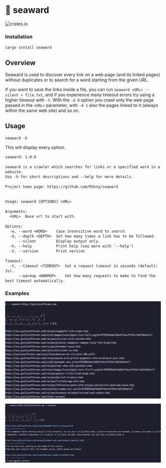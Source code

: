 # 🌊 seaward
![crates.io](https://img.shields.io/crates/v/seaward.svg)

### Installation
``` console
cargo install seaward
```

## Overview
Seaward is used to discover every link on a web page (and its linked pages) without duplicates or to search for a word starting from the given URL.

If you want to save the links inside a file, you can run `seaward <URL> --silent > file.txt`, and if you experience many timeout errors try using a higher timeout with `-t`.
With the `-d 0` option you crawl only the web page passed in the `<URL>` parameter, with `-d 1` also the pages linked to it (always within the same web site) and so on.

## Usage

``` console
seaward -h
```
This will display every option.

``` console
seaward: 1.0.0

seaward is a crawler which searches for links or a specified word in a website.
Use -h for short descriptions and --help for more details.

Project home page: https://github.com/M3nny/seaward


Usage: seaward [OPTIONS] <URL>

Arguments:
  <URL>  Base url to start with.

Options:
  -w, --word <WORD>    Case insensitive word to search.
  -d, --depth <DEPTH>  Set how many times a link has to be followed.
      --silent         Display output only.
  -h, --help           Print help (see more with '--help')
  -V, --version        Print version

Timeout:
  -t, --timeout <TIMEOUT>  Set a request timeout in seconds (default: 3s).
      --warmup <WARMUP>    Set how many requests to make to find the best timeout automatically.
```

### Examples
![Example_url](assets/crawl-url.png)

![Example_word](assets/crawl-word.png)
